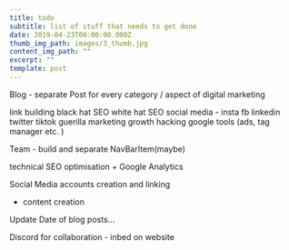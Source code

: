 ```yaml
---
title: todo
subtitle: list of stuff that needs to get done
date: 2019-04-23T00:00:00.000Z
thumb_img_path: images/3_thumb.jpg
content_img_path: ""
excerpt: ""
template: post
---
```

Blog - separate Post for every category / aspect of digital marketing

link building
black hat SEO white hat SEO
social media  - insta fb linkedin twitter tiktok 
guerilla marketing
growth hacking
google tools (ads, tag manager etc. )






Team - build and separate NavBarItem(maybe)

technical SEO optimisation + Google Analytics 

Social Media accounts creation and linking
  - content creation

Update Date of blog posts...

Discord  for collaboration - inbed on website






